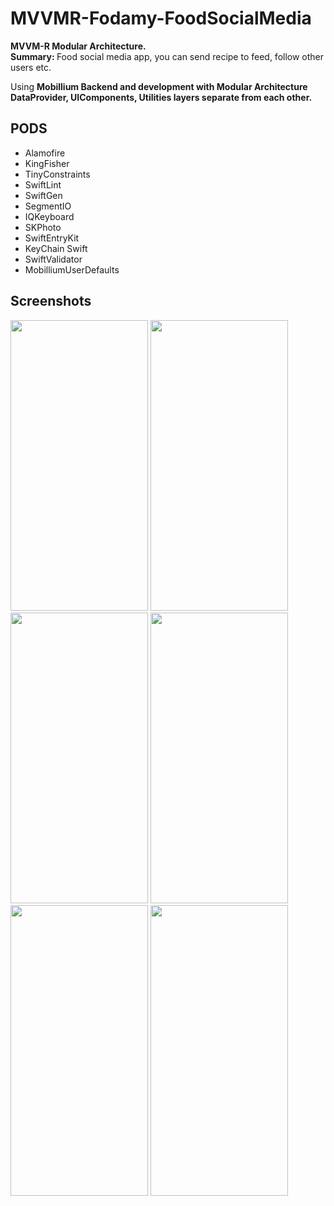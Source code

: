 # MVVMR-Fodamy-FoodSocialMedia
<b> MVVM-R Modular Architecture. </b> <br>  <b> Summary: </b> Food social media app, you can send recipe to feed, follow other users etc. <br>

  Using <b> Mobillium Backend and development with Modular Architecture </b> <br>
  <b> DataProvider, UIComponents, Utilities layers separate from each other.</b>

  
 ## <b> PODS </b>  
   - Alamofire  
   - KingFisher
   - TinyConstraints
   - SwiftLint
   - SwiftGen
   - SegmentIO
   - IQKeyboard
   - SKPhoto
   - SwiftEntryKit
   - KeyChain Swift
   - SwiftValidator
   - MobilliumUserDefaults


 

 ## <b> Screenshots </b>

 
<img src="https://github.com/cihannakgul/MVVMR-Fodamy-FoodSocialMedia/assets/57355321/a2620390-c960-40e9-a718-ba63a3cbf158" width="220" height="465"/>

<img src="https://github.com/cihannakgul/MVVMR-Fodamy-FoodSocialMedia/assets/57355321/7e5c1b28-72f6-4fe7-ae0f-c4ee90c0adc3" width="220" height="465"/>

<img src="https://github.com/cihannakgul/MVVMR-Fodamy-FoodSocialMedia/assets/57355321/f0a9a3e6-eaf3-4d4a-93e4-ee64781e51c6" width="220" height="465"/>

<img src="https://github.com/cihannakgul/MVVMR-Fodamy-FoodSocialMedia/assets/57355321/13e918b3-9e88-48d2-bc65-b78e5a27bef6" width="220" height="465"/>

<img src="https://github.com/cihannakgul/MVVMR-Fodamy-FoodSocialMedia/assets/57355321/ccbf9085-34d4-44f5-921e-db5a138fbe11" width="220" height="465"/>

<img src="https://github.com/cihannakgul/MVVMR-Fodamy-FoodSocialMedia/assets/57355321/13b2f641-49d3-431d-8538-7770f988f9bc" width="220" height="465"/>
